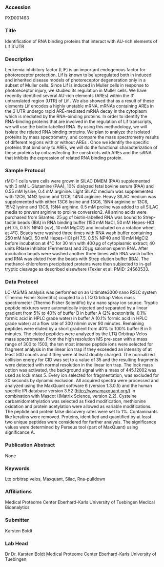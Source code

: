 ### Accession
PXD001463

### Title
Identification of RNA binding proteins that interact with AU-rich elements of Lif 3`UTR

### Description
Leukemia inhibitory factor (LIF) is an important endogenous factor for photoreceptor protection. Lif is known to be upregulated both in induced and inherited disease models of photoreceptor degeneration only in a subset of Muller cells. Since Lif is induced in Muller cells in response to photoreceptor injury, we studied its regulation in Muller cells.  We have recently identified several AU-rich elements (AREs)  within the 3′ untranslated region (UTR) of Lif . We also showed that as a result of these elements Lif encodes a highly unstable mRNA.  mRNAs containing AREs in the 3`UTR undergo rapid ARE-mediated mRNA decay in the cytoplasm which is mediated by the RNA–binding  proteins. In order to identify the RNA-binding proteins that are involved in the regulation of Lif transcripts, we will use the biotin-labelled RNA. By using this methodology, we will isolate the related RNA binding proteins. We plan to analyze the isolated proteins by mass spectrometry, and compare the mass spectrometry results of different regions with or without AREs . Once we identify the specific proteins that bind only to AREs, we will do the functional characterization of these proteins by cotransfecting the constructs with AREs and the siRNA that inhibits the expression of related RNA binding protein.

### Sample Protocol
rMC-1 cells were cells were grown in SILAC DMEM (PAA) supplemented with 3 mM L-Glutamine (PAA), 10% dialyzed fetal bovine serum (PAA) and 0.55 mM lysine, 0.4 mM arginine. Light SILAC medium was supplemented with 12C6, 14N2 lysine and 12C6, 14N4 arginine. Heavy SILAC medium was supplemented with either 13C6 lysine and 13C6, 15N4 arginine or 13C6, 15N2 lysine and 13C6, 15N4 arginine. 0.5 mM proline was added to all SILAC media to prevent arginine to proline conversion2. All amino acids were purchased from Silantes.  25 µg of biotin-labelled RNA was bound to Strep-tactin beads (IBA) in RNA binding buffer (150 mM NaCl, 50 mM Hepes-HCl pH 7.5, 0.5% NP40 (v/v), 10 mM MgCl2) and incubated on a rotation wheel at 4°C. Beads were washed three times with RNA wash buffer containing 250 mM NaCl, 50 mM Hepes-HCl pH 7.5, 0.5% NP40 and 10 mM MgCl2 before incubation at 4°C for 30 min with 400 µg of cytoplasmic extract; 40 units RNase inhibitor (Fermentas) and 20 µg salomon sperm RNA. After incubation beads were washed another three times with RNA wash buffer and RNA was eluted from the beads with Strep elution buffer (IBA). The methanol-chloroform precipitated proteins were then subjected to in-gel tryptic cleavage as described elsewhere (Texier et al: PMID: 24563533.

### Data Protocol
LC-MS/MS analysis was performed on an Ultimate3000 nano RSLC system (Thermo Fisher Scientific) coupled to a LTQ Orbitrap Velos mass spectrometer (Thermo Fisher Scientific) by a nano spray ion source. Tryptic peptide mixtures were automatically injected and separated by a linear gradient from 5% to 40% of buffer B in buffer A (2% acetonitrile, 0.1% formic acid in HPLC grade water) in buffer A (0.1% formic acid in HPLC grade water) at a flow rate of 300 nl/min over 90 minutes. Remaining peptides were eluted by a short gradient from 40% to 100% buffer B in 5 minutes. The eluted peptides were analyzed by the LTQ Orbitrap Velos mass spectrometer. From the high resolution MS pre-scan with a mass range of 300 to 1500, the ten most intense peptide ions were selected for fragment analysis in the linear ion trap if they exceeded an intensity of at least 500 counts and if they were at least doubly charged. The normalized collision energy for CID was set to a value of 35 and the resulting fragments were detected with normal resolution in the linear ion trap. The lock mass option was activated, the background signal with a mass of 445.12002 was used as lock mass 5. Every ion selected for fragmentation, was excluded for 20 seconds by dynamic exclusion.  All acquired spectra were processed and analyzed using the MaxQuant software 6 (version 1.3.0.5) and the human specific IPI database version 3.52 (http://www.maxquant.org/) in combination with Mascot ((Matrix Science, version 2.2). Cysteine carbamidomethylation was selected as fixed modification, methionine oxidation and protein acetylation were allowed as variable modifications. The peptide and protein false discovery rates were set to 1%. Contaminants like keratins were removed. Proteins, identified and quantified by at least two unique peptides were considered for further analysis. The significance values were determined by Perseus tool (part of MaxQuant) using significance A.

### Publication Abstract
None

### Keywords
Ltq orbitrap velos, Maxquant, Silac, Rna-pulldown

### Affiliations
Medical Proteome Center Eberhard-Karls University of Tuebingen
Medical Bioanalytics

### Submitter
Karsten Boldt

### Lab Head
Dr Dr. Karsten Boldt
Medical Proteome Center Eberhard-Karls University of Tuebingen


